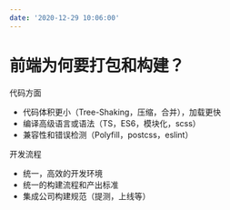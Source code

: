 ```yaml
---
date: '2020-12-29 10:06:00'
---
```


# 前端为何要打包和构建？

代码方面

- 代码体积更小（Tree-Shaking，压缩，合并），加载更快
- 编译高级语言或语法（TS，ES6，模块化，scss）
- 兼容性和错误检测（Polyfill，postcss，eslint）

开发流程

- 统一，高效的开发环境
- 统一的构建流程和产出标准
- 集成公司构建规范（提测，上线等）
